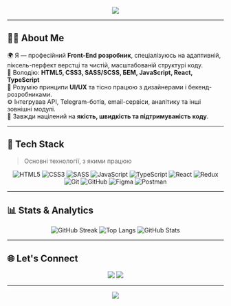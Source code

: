 <p align="center">
  <img src="https://capsule-render.vercel.app/api?type=waving&color=0:6C63FF,100:00C4CC&height=200&section=header&text=Hi%20There%20👋%20I'm%20Topchak&fontSize=40&fontAlignY=35&desc=Front-End%20Developer%20|%20Clean%20Code%20&%20Pixel-Perfect%20Designs&descAlignY=55&animation=fadeIn" />
</p>

---

## 👨‍💻 About Me

🌍 Я — професійний **Front-End розробник**, спеціалізуюсь на адаптивній, піксель-перфект верстці та чистій, масштабованій структурі коду.  
🧠 Володію: **HTML5, CSS3, SASS/SCSS, БЕМ, JavaScript, React, TypeScript**  
🎨 Розумію принципи **UI/UX** та тісно працюю з дизайнерами і бекенд-розробниками.  
⚙️ Інтегрував API, Telegram-ботів, email-сервіси, аналітику та інші зовнішні модулі.  
🚀 Завжди націлений на **якість, швидкість та підтримуваність коду**.

---

## 💼 Tech Stack

> Основні технології, з якими працюю

<div align="center">
  
![HTML5](https://img.shields.io/badge/-HTML5-E34F26?logo=html5&logoColor=white&style=for-the-badge)
![CSS3](https://img.shields.io/badge/-CSS3-1572B6?logo=css3&logoColor=white&style=for-the-badge)
![SASS](https://img.shields.io/badge/-SASS-CC6699?logo=sass&logoColor=white&style=for-the-badge)
![JavaScript](https://img.shields.io/badge/-JavaScript-F7DF1E?logo=javascript&logoColor=black&style=for-the-badge)
![TypeScript](https://img.shields.io/badge/-TypeScript-007ACC?logo=typescript&logoColor=white&style=for-the-badge)
![React](https://img.shields.io/badge/-React-61DAFB?logo=react&logoColor=black&style=for-the-badge)
![Redux](https://img.shields.io/badge/-Redux-764ABC?logo=redux&logoColor=white&style=for-the-badge)
![Git](https://img.shields.io/badge/-Git-F05032?logo=git&logoColor=white&style=for-the-badge)
![GitHub](https://img.shields.io/badge/-GitHub-181717?logo=github&logoColor=white&style=for-the-badge)
![Figma](https://img.shields.io/badge/-Figma-F24E1E?logo=figma&logoColor=white&style=for-the-badge)
![Postman](https://img.shields.io/badge/-Postman-FF6C37?logo=postman&logoColor=white&style=for-the-badge)

</div>

---

## 📊 Stats & Analytics

<div align="center">

![GitHub Streak](https://streak-stats.demolab.com?user=Topchak&theme=tokyonight&hide_border=true)
![Top Langs](https://github-readme-stats.vercel.app/api/top-langs/?username=Topchak&layout=compact&theme=tokyonight&hide_border=true)
![GitHub Stats](https://github-readme-stats.vercel.app/api?username=Topchak&show_icons=true&theme=tokyonight&hide_border=true)

</div>

---

## 🌐 Let's Connect

<p align="center">
  <a href="https://www.linkedin.com/in/слава-топчак-7981912a9/"><img src="https://img.shields.io/badge/-LinkedIn-0077B5?style=for-the-badge&logo=linkedin&logoColor=white"/></a>
  <a href="mailto:ukr.cptn.cook@gmail.com"><img src="https://img.shields.io/badge/-Email-D14836?style=for-the-badge&logo=gmail&logoColor=white"/></a>
</p>

---

<p align="center">
  <img src="https://capsule-render.vercel.app/api?type=waving&color=0:00C4CC,100:6C63FF&height=120&section=footer"/>
</p>

